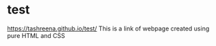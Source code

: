 # test

https://tashreena.github.io/test/ This is a link of webpage created using pure HTML and CSS
